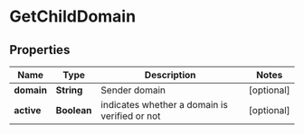 
# GetChildDomain

## Properties
Name | Type | Description | Notes
------------ | ------------- | ------------- | -------------
**domain** | **String** | Sender domain |  [optional]
**active** | **Boolean** | indicates whether a domain is verified or not |  [optional]



